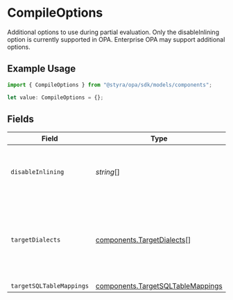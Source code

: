# CompileOptions

Additional options to use during partial evaluation. Only the disableInlining option is currently supported in OPA. Enterprise OPA may support additional options.

## Example Usage

```typescript
import { CompileOptions } from "@styra/opa/sdk/models/components";

let value: CompileOptions = {};
```

## Fields

| Field                                                                                         | Type                                                                                          | Required                                                                                      | Description                                                                                   |
| --------------------------------------------------------------------------------------------- | --------------------------------------------------------------------------------------------- | --------------------------------------------------------------------------------------------- | --------------------------------------------------------------------------------------------- |
| `disableInlining`                                                                             | *string*[]                                                                                    | :heavy_minus_sign:                                                                            | A list of paths to exclude from partial evaluation inlining.                                  |
| `targetDialects`                                                                              | [components.TargetDialects](../../../sdk/models/components/targetdialects.md)[]               | :heavy_minus_sign:                                                                            | The output targets for partial evaluation. Different targets will have different constraints. |
| `targetSQLTableMappings`                                                                      | [components.TargetSQLTableMappings](../../../sdk/models/components/targetsqltablemappings.md) | :heavy_minus_sign:                                                                            | N/A                                                                                           |